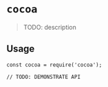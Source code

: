 # `cocoa`

> TODO: description

## Usage

```
const cocoa = require('cocoa');

// TODO: DEMONSTRATE API
```
